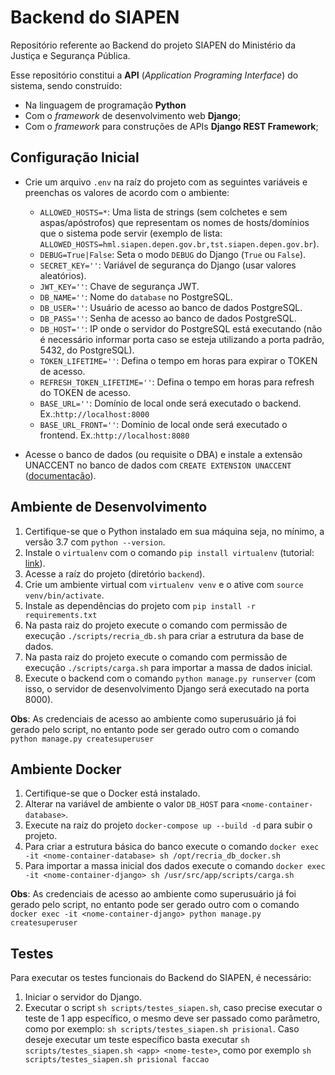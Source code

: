 # Backend do SIAPEN

Repositório referente ao Backend do projeto SIAPEN do Ministério da Justiça e Segurança Pública.

Esse repositório constitui a **API** (_Application Programing Interface_) do sistema, sendo construído:

- Na linguagem de programação **Python**
- Com o _framework_ de desenvolvimento web **Django**; 
- Com o _framework_ para construções de APIs **Django REST Framework**;

## Configuração Inicial

- Crie um arquivo `.env` na raíz do projeto com as seguintes variáveis e preenchas os valores de acordo com o ambiente:

    - `ALLOWED_HOSTS=*`: Uma lista de strings (sem colchetes e sem aspas/apóstrofos) que representam os nomes de hosts/domínios que o sistema pode servir (exemplo de lista: `ALLOWED_HOSTS=hml.siapen.depen.gov.br,tst.siapen.depen.gov.br`).
    - `DEBUG=True|False`: Seta o modo `DEBUG` do Django (`True` ou `False`). 
    - `SECRET_KEY=''`: Variável de segurança do Django (usar valores aleatórios).
    - `JWT_KEY=''`: Chave de segurança JWT.
    - `DB_NAME=''`: Nome do `database` no PostgreSQL.
    - `DB_USER=''`: Usuário de acesso ao banco de dados PostgreSQL.
    - `DB_PASS=''`: Senha de acesso ao banco de dados PostgreSQL.
    - `DB_HOST=''`: IP onde o servidor do PostgreSQL está executando (não é necessário informar porta caso se esteja utilizando a porta padrão, 5432, do PostgreSQL).
    - `TOKEN_LIFETIME=''`: Defina o tempo em horas para expirar o TOKEN de acesso.
    - `REFRESH_TOKEN_LIFETIME=''`: Defina o tempo em horas para refresh do TOKEN de acesso.
    - `BASE_URL=''`: Domínio de local onde será executado o backend. Ex.:`http://localhost:8000`
    - `BASE_URL_FRONT=''`: Domínio de local onde será executado o frontend. Ex.:`http://localhost:8080`
- Acesse o banco de dados (ou requisite o DBA) e instale a extensão UNACCENT no banco de dados com `CREATE EXTENSION UNACCENT` ([documentação](https://www.postgresql.org/docs/9.1/unaccent.html)).

## Ambiente de Desenvolvimento

1) Certifique-se que o Python instalado em sua máquina seja, no mínimo, a versão 3.7 com `python --version`.
2) Instale o `virtualenv` com o comando `pip install virtualenv` (tutorial: [link](https://pythonacademy.com.br/blog/python-e-virtualenv-como-programar-em-ambientes-virtuais)).
3) Acesse a raíz do projeto (diretório `backend`).
4) Crie um ambiente virtual com `virtualenv venv` e o ative com `source venv/bin/activate`.
5) Instale as dependências do projeto com `pip install -r requirements.txt`
6) Na pasta raiz do projeto execute o comando com permissão de execução `./scripts/recria_db.sh` para criar a estrutura da base de dados.
7) Na pasta raiz do projeto execute o comando com permissão de execução `./scripts/carga.sh` para importar a massa de dados inicial.
8) Execute o backend com o comando `python manage.py runserver` (com isso, o servidor de desenvolvimento Django será executado na porta 8000).

**Obs**: As credenciais de acesso ao ambiente como superusuário já foi gerado pelo script, no entanto pode ser gerado outro com o comando `python manage.py createsuperuser`

## Ambiente Docker

1) Certifique-se que o Docker está instalado.
2) Alterar na variável de ambiente o valor `DB_HOST` para `<nome-container-database>`.
3) Execute na raiz do projeto `docker-compose up --build -d` para subir o projeto.
4) Para criar a estrutura básica do banco execute o comando `docker exec -it <nome-container-database> sh /opt/recria_db_docker.sh`
5) Para importar a massa inicial dos dados execute o comando `docker exec -it <nome-container-django> sh /usr/src/app/scripts/carga.sh`

**Obs**: As credenciais de acesso ao ambiente como superusuário já foi gerado pelo script, no entanto pode ser gerado outro com o comando `docker exec -it <nome-container-django> python manage.py createsuperuser`
## Testes

Para executar os testes funcionais do Backend do SIAPEN, é necessário:

1) Iniciar o servidor do Django.
2) Executar o script `sh scripts/testes_siapen.sh`, caso precise executar o teste de 1 app específico, o mesmo deve ser passado como parâmetro, como por exemplo: `sh scripts/testes_siapen.sh prisional`. Caso deseje executar um teste específico basta executar `sh scripts/testes_siapen.sh <app> <nome-teste>`, como por exemplo `sh scripts/testes_siapen.sh prisional faccao`
